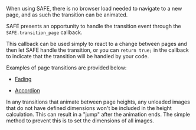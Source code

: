 When using SAFE, there is no browser load needed to navigate to a new page, and as such the transition can be animated.

SAFE presents an opportunity to handle the transition event through the ```SAFE.transition_page``` callback.

This callback can be used simply to react to a change between pages and then let SAFE handle the transition, or you can ```return true;``` in the callback to indicate that the transition will be handled by your code.

Examples of page transitions are provided below:

* [Fading](/docs/safe/Transitions/Fading)

* [Accordion](/docs/safe/Transitions/Accordion)

In any transitions that animate between page heights, any unloaded images that do not have defined dimensions won't be included in the height calculation. This can result in a "jump" after the animation ends. The simple method to prevent this is to set the dimensions of all images.